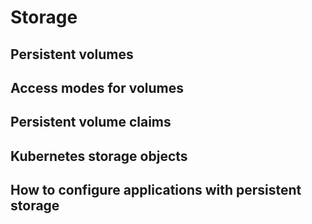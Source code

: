 # Storage

## Persistent volumes

## Access modes for volumes

## Persistent volume claims 

## Kubernetes storage objects

## How to configure applications with persistent storage

